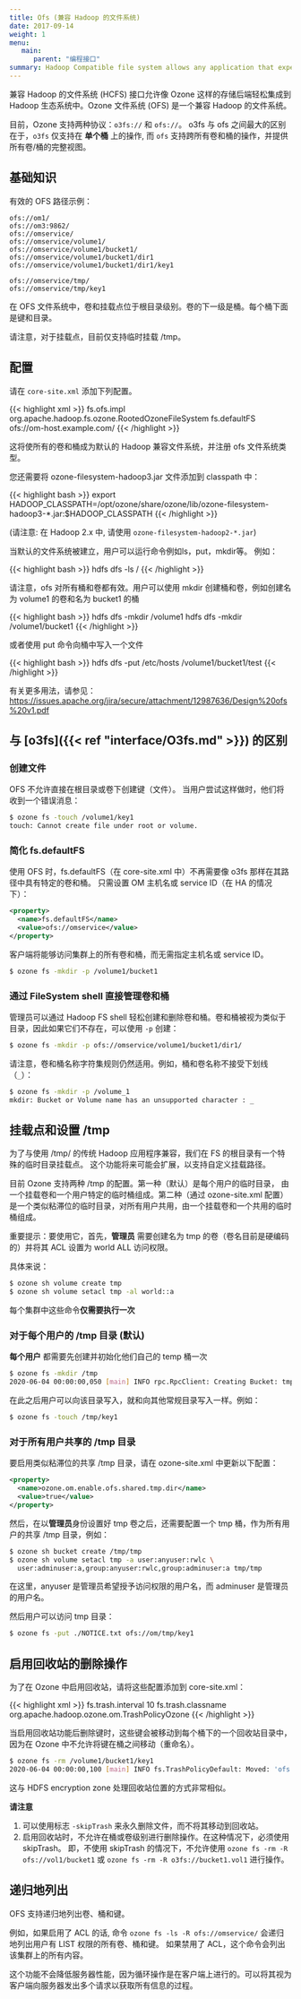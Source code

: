 ```yaml
---
title: Ofs (兼容 Hadoop 的文件系统)
date: 2017-09-14
weight: 1
menu:
   main:
      parent: "编程接口"
summary: Hadoop Compatible file system allows any application that expects an HDFS like interface to work against Ozone with zero changes. Frameworks like Apache Spark, YARN and Hive work against Ozone without needing any change. **Global level view.**
---
```

<!---
  Licensed to the Apache Software Foundation (ASF) under one or more
  contributor license agreements.  See the NOTICE file distributed with
  this work for additional information regarding copyright ownership.
  The ASF licenses this file to You under the Apache License, Version 2.0
  (the "License"); you may not use this file except in compliance with
  the License.  You may obtain a copy of the License at

      http://www.apache.org/licenses/LICENSE-2.0

  Unless required by applicable law or agreed to in writing, software
  distributed under the License is distributed on an "AS IS" BASIS,
  WITHOUT WARRANTIES OR CONDITIONS OF ANY KIND, either express or implied.
  See the License for the specific language governing permissions and
  limitations under the License.
-->

兼容 Hadoop 的文件系统 (HCFS) 接口允许像 Ozone 这样的存储后端轻松集成到 Hadoop 生态系统中。Ozone 文件系统 (OFS) 是一个兼容 Hadoop 的文件系统。


<div class="alert alert-warning" role="alert">

目前，Ozone 支持两种协议：`o3fs://` 和 `ofs://`。
o3fs 与 ofs 之间最大的区别在于，`o3fs` 仅支持在 **单个桶** 上的操作, 而 `ofs` 支持跨所有卷和桶的操作，并提供所有卷/桶的完整视图。

</div>

## 基础知识

有效的 OFS 路径示例：

```
ofs://om1/
ofs://om3:9862/
ofs://omservice/
ofs://omservice/volume1/
ofs://omservice/volume1/bucket1/
ofs://omservice/volume1/bucket1/dir1
ofs://omservice/volume1/bucket1/dir1/key1

ofs://omservice/tmp/
ofs://omservice/tmp/key1
```

在 OFS 文件系统中，卷和挂载点位于根目录级别。卷的下一级是桶。每个桶下面是键和目录。

请注意，对于挂载点，目前仅支持临时挂载 /tmp。

## 配置

请在 `core-site.xml` 添加下列配置。

{{< highlight xml >}}
<property>
  <name>fs.ofs.impl</name>
  <value>org.apache.hadoop.fs.ozone.RootedOzoneFileSystem</value>
</property>
<property>
  <name>fs.defaultFS</name>
  <value>ofs://om-host.example.com/</value>
</property>
{{< /highlight >}}

这将使所有的卷和桶成为默认的 Hadoop 兼容文件系统，并注册 ofs 文件系统类型。

您还需要将 ozone-filesystem-hadoop3.jar 文件添加到 classpath 中：

{{< highlight bash >}}
export HADOOP_CLASSPATH=/opt/ozone/share/ozone/lib/ozone-filesystem-hadoop3-*.jar:$HADOOP_CLASSPATH
{{< /highlight >}}

(请注意: 在 Hadoop 2.x 中, 请使用 `ozone-filesystem-hadoop2-*.jar`)

当默认的文件系统被建立，用户可以运行命令例如ls，put，mkdir等。
例如：

{{< highlight bash >}}
hdfs dfs -ls /
{{< /highlight >}}

请注意，ofs 对所有桶和卷都有效。用户可以使用 mkdir 创建桶和卷，例如创建名为 volume1 的卷和名为 bucket1 的桶

{{< highlight bash >}}
hdfs dfs -mkdir /volume1
hdfs dfs -mkdir /volume1/bucket1
{{< /highlight >}}

或者使用 put 命令向桶中写入一个文件

{{< highlight bash >}}
hdfs dfs -put /etc/hosts /volume1/bucket1/test
{{< /highlight >}}

有关更多用法，请参见： https://issues.apache.org/jira/secure/attachment/12987636/Design%20ofs%20v1.pdf

## 与 [o3fs]({{< ref "interface/O3fs.md" >}}) 的区别

### 创建文件

OFS 不允许直接在根目录或卷下创建键（文件）。
当用户尝试这样做时，他们将收到一个错误消息：

```bash
$ ozone fs -touch /volume1/key1
touch: Cannot create file under root or volume.
```

### 简化 fs.defaultFS

使用 OFS 时，fs.defaultFS（在 core-site.xml 中）不再需要像 o3fs 那样在其路径中具有特定的卷和桶。
只需设置 OM 主机名或 service ID（在 HA 的情况下）：


```xml
<property>
  <name>fs.defaultFS</name>
  <value>ofs://omservice</value>
</property>
```

客户端将能够访问集群上的所有卷和桶，而无需指定主机名或 service ID。

```bash
$ ozone fs -mkdir -p /volume1/bucket1
```

### 通过 FileSystem shell 直接管理卷和桶

管理员可以通过 Hadoop FS shell 轻松创建和删除卷和桶。卷和桶被视为类似于目录，因此如果它们不存在，可以使用 `-p` 创建：

```bash
$ ozone fs -mkdir -p ofs://omservice/volume1/bucket1/dir1/
```
请注意，卷和桶名称字符集规则仍然适用。例如，桶和卷名称不接受下划线（`_`）：

```bash
$ ozone fs -mkdir -p /volume_1
mkdir: Bucket or Volume name has an unsupported character : _
```

## 挂载点和设置 /tmp

为了与使用 /tmp/ 的传统 Hadoop 应用程序兼容，我们在 FS 的根目录有一个特殊的临时目录挂载点。
这个功能将来可能会扩展，以支持自定义挂载路径。

目前 Ozone 支持两种 /tmp 的配置。第一种（默认）是每个用户的临时目录，
由一个挂载卷和一个用户特定的临时桶组成。第二种（通过 ozone-site.xml 配置）
是一个类似粘滞位的临时目录，对所有用户共用，由一个挂载卷和一个共用的临时桶组成。

重要提示：要使用它，首先，**管理员** 需要创建名为 tmp 的卷（卷名目前是硬编码的）并将其 ACL 设置为 world ALL 访问权限。

具体来说：

```bash
$ ozone sh volume create tmp
$ ozone sh volume setacl tmp -al world::a
```

每个集群中这些命令**仅需要执行一次**

### 对于每个用户的 /tmp 目录 (默认)

**每个用户** 都需要先创建并初始化他们自己的 temp 桶一次

```bash
$ ozone fs -mkdir /tmp
2020-06-04 00:00:00,050 [main] INFO rpc.RpcClient: Creating Bucket: tmp/0238 ...
```

在此之后用户可以向该目录写入，就和向其他常规目录写入一样。例如：

```bash
$ ozone fs -touch /tmp/key1
```

### 对于所有用户共享的 /tmp 目录

要启用类似粘滞位的共享 /tmp 目录，请在 ozone-site.xml 中更新以下配置：

```xml
<property>
  <name>ozone.om.enable.ofs.shared.tmp.dir</name>
  <value>true</value>
</property>
```

然后，在以**管理员**身份设置好 tmp 卷之后，还需要配置一个 tmp 桶，作为所有用户的共享 /tmp 目录，例如：

```bash
$ ozone sh bucket create /tmp/tmp
$ ozone sh volume setacl tmp -a user:anyuser:rwlc \
  user:adminuser:a,group:anyuser:rwlc,group:adminuser:a tmp/tmp
```

在这里，anyuser 是管理员希望授予访问权限的用户名，而 adminuser 是管理员的用户名。

然后用户可以访问 tmp 目录：

```bash
$ ozone fs -put ./NOTICE.txt ofs://om/tmp/key1
```

## 启用回收站的删除操作

为了在 Ozone 中启用回收站，请将这些配置添加到 core-site.xml：

{{< highlight xml >}}
<property>
<name>fs.trash.interval</name>
<value>10</value>
</property>
<property>
<name>fs.trash.classname</name>
<value>org.apache.hadoop.ozone.om.TrashPolicyOzone</value>
</property>
{{< /highlight >}}

当启用回收站功能后删除键时，这些键会被移动到每个桶下的一个回收站目录中，因为在 Ozone 中不允许将键在桶之间移动（重命名）。

```bash
$ ozone fs -rm /volume1/bucket1/key1
2020-06-04 00:00:00,100 [main] INFO fs.TrashPolicyDefault: Moved: 'ofs://id1/volume1/bucket1/key1' to trash at: ofs://id1/volume1/bucket1/.Trash/hadoop/Current/volume1/bucket1/key1
```

这与 HDFS encryption zone 处理回收站位置的方式非常相似。

**请注意**

1. 可以使用标志 `-skipTrash` 来永久删除文件，而不将其移动到回收站。
2. 启用回收站时，不允许在桶或卷级别进行删除操作。在这种情况下，必须使用 skipTrash。
即，不使用 skipTrash 的情况下，不允许使用 `ozone fs -rm -R ofs://vol1/bucket1` 或 `ozone fs -rm -R o3fs://bucket1.vol1` 进行操作。

## 递归地列出

OFS 支持递归地列出卷、桶和键。

例如，如果启用了 ACL 的话, 命令 `ozone fs -ls -R ofs://omservice/` 会递归地列出用户有 LIST 权限的所有卷、桶和键。
如果禁用了 ACL，这个命令会列出该集群上的所有内容。

这个功能不会降低服务器性能，因为循环操作是在客户端上进行的。可以将其视为客户端向服务器发出多个请求以获取所有信息的过程。
